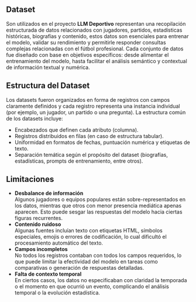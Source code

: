 ﻿## Dataset
Son utilizados en el proyecto **LLM Deportivo** representan una recopilación estructurada de datos relacionados con jugadores, partidos, estadísticas históricas, biografías y contenido, estos datos son esenciales para entrenar el modelo, validar su rendimiento y permitirle responder consultas complejas relacionadas con el fútbol profesional. Cada conjunto de datos fue diseñado con base en objetivos específicos: desde alimentar el entrenamiento del modelo, hasta facilitar el análisis semántico y contextual de información textual y numérica.

## Estructura del Dataset
Los datasets fueron organizados en forma de registros con campos claramente definidos y cada registro representa una instancia individual (por ejemplo, un jugador, un partido o una pregunta). La estructura común de los datasets incluye:

- Encabezados que definen cada atributo (columna).
- Registros distribuidos en filas (en caso de estructura tabular).
- Uniformidad en formatos de fechas, puntuación numérica y etiquetas de texto.
- Separación temática según el propósito del dataset (biografías, estadísticas, prompts de entrenamiento, entre otros).

## Limitaciones 
- **Desbalance de información**\
  Algunos jugadores o equipos populares están sobre-representados en los datos, mientras que otros con menor presencia mediática apenas aparecen. Esto puede sesgar las respuestas del modelo hacia ciertas figuras recurrentes.
- **Contenido ruidoso**\
  Algunas fuentes incluían texto con etiquetas HTML, símbolos especiales, emojis o errores de codificación, lo cual dificultó el procesamiento automático del texto.
- **Campos incompletos**\
  No todos los registros contaban con todos los campos requeridos, lo que puede limitar la efectividad del modelo en tareas como comparativas o generación de respuestas detalladas.
- **Falta de contexto temporal**\
  En ciertos casos, los datos no especificaban con claridad la temporada o el momento en que ocurrió un evento, complicando el análisis temporal o la evolución estadística.

